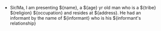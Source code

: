 - Sir/Ma, I am presenting ${name}, a ${age} yr old man who is a ${tribe} ${religion} ${occupation} and resides at ${address}. He had an informant by the name of ${informant} who is his ${informant's relationship}